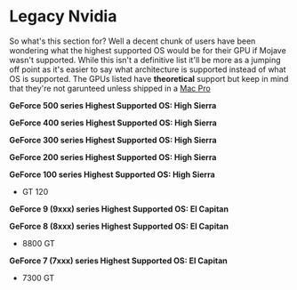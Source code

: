 # Legacy Nvidia

So what's this section for? Well a decent chunk of users have been wondering what the highest supported OS would be for their GPU if Mojave wasn't supported. While this isn't a definitive list it'll be more as a jumping off point as it's easier to say what architecture is supported instead of what OS is supported. The GPUs listed have **theoretical** support but keep in mind that they're not garunteed unless shipped in a [Mac Pro](https://support.apple.com/en-lamr/HT201805)

**GeForce 500 series Highest Supported OS: High Sierra**

**GeForce 400 series Highest Supported OS: High Sierra**

**GeForce 300 series Highest Supported OS: High Sierra**

**GeForce 200 series Highest Supported OS: High Sierra**

**GeForce 100 series Highest Supported OS: High Sierra**

* GT 120

**GeForce 9 \(9xxx\) series Highest Supported OS: El Capitan**

**GeForce 8 \(8xxx\) series Highest Supported OS: El Capitan**

* 8800 GT

**GeForce 7 \(7xxx\) series Highest Supported OS: El Capitan**

* 7300 GT

